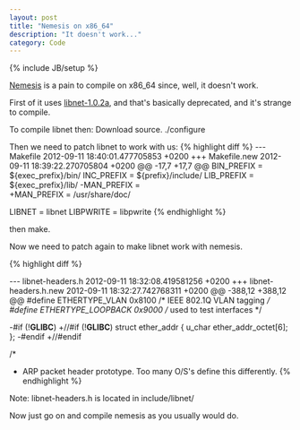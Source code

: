 ```yaml
---
layout: post
title: "Nemesis on x86_64"
description: "It doesn't work..."
category: Code
---
```

{% include JB/setup %}

[Nemesis](http://packetfactory.openwall.net/projects/nemesis/index.html) is a pain to compile on x86_64 since, well, it doesn't work.

First of it uses [libnet-1.0.2a](http://packetfactory.openwall.net/libnet/dist/deprecated/libnet-1.0.2a.tar.gz), and that's basically deprecated, and it's strange to compile.

To compile libnet then:
Download source.
./configure

Then we need to patch libnet to work with us:
{% highlight diff %}
--- Makefile	2012-09-11 18:40:01.477705853 +0200
+++ Makefile.new	2012-09-11 18:39:22.270705804 +0200
@@ -17,7 +17,7 @@
 BIN_PREFIX  =   ${exec_prefix}/bin/
 INC_PREFIX  =   ${prefix}/include/
 LIB_PREFIX  =   ${exec_prefix}/lib/
-MAN_PREFIX  =   
+MAN_PREFIX  = /usr/share/doc/   
 
 LIBNET      =   libnet
 LIBPWRITE   =   libpwrite
{% endhighlight %}

then make.

Now we need to patch again to make libnet work with nemesis.

{% highlight diff %}

--- libnet-headers.h	2012-09-11 18:32:08.419581256 +0200
+++ libnet-headers.h.new	2012-09-11 18:32:27.742768311 +0200
@@ -388,12 +388,12 @@
 #define ETHERTYPE_VLAN          0x8100  /* IEEE 802.1Q VLAN tagging */
 #define ETHERTYPE_LOOPBACK      0x9000  /* used to test interfaces */
 
-#if (!__GLIBC__)
+//#if (!__GLIBC__)
 struct ether_addr
 {
     u_char  ether_addr_octet[6];
 };
-#endif
+//#endif
 
 /* 
  *  ARP packet header prototype.  Too many O/S's define this differently.
{% endhighlight %}

Note: libnet-headers.h is located in include/libnet/

Now just go on and compile nemesis as you usually would do.